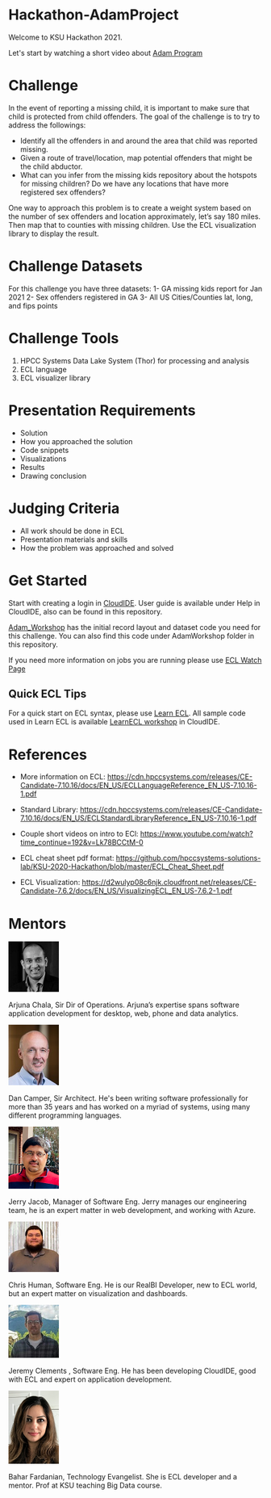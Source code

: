 # Hackathon-AdamProject

Welcome to KSU Hackathon 2021. 

Let's start by watching a short video about [Adam Program](https://www.youtube.com/watch?v=j4XeZyTGEtc)

# Challenge
In the event of reporting a missing child, it is important to make sure that child is protected from child offenders. The goal of the challenge is to try to address the followings:
- Identify all the offenders in and around the area that child was reported missing. 
- Given a route of travel/location, map potential offenders that might be the child abductor.
- What can you infer from the missing kids repository about the hotspots for missing children? Do we have any locations that have more registered sex offenders?


One way to approach this problem is to create a weight system based on the number of sex offenders and location approximately, let’s say 180 miles. Then map that to counties with missing children. Use the ECL visualization library to display the result.


# Challenge Datasets
For this challenge you have three datasets:
1-	GA missing kids report for Jan 2021
2-	Sex offenders registered in GA
3-	All US Cities/Counties lat, long, and fips points


# Challenge Tools

1.	HPCC Systems Data Lake System (Thor) for processing and analysis
2.	ECL language 
3.	ECL visualizer library

# Presentation Requirements
- Solution 
- How you approached the solution
- Code snippets 
- Visualizations
- Results
- Drawing conclusion


# Judging Criteria 
- All work should be done in ECL
- Presentation materials and skills 
- How the problem was approached and solved 

# Get Started 

Start with creating a login in [CloudIDE](https://ide.hpccsystems.com/).
User guide is available under Help in CloudIDE, also can be found in this repository.

[Adam_Workshop](https://ide.hpccsystems.com/workspaces/share/02a3de01-58ae-4239-ac42-909d4628fee6) has the initial record layout and dataset code you need for this challenge. You can also find this code under AdamWorkshop folder in this repository.

If you need more information on jobs you are running please use [ECL Watch Page](http://40.76.26.67:8010)

## Quick ECL Tips

For a quick start on ECL syntax, please use [Learn ECL](https://hpccsystems-solutions-lab.github.io/). All sample code used in Learn ECL is available [LearnECL workshop](https://ide.hpccsystems.com/workspaces/share/291d17d9-e5cb-4fac-83c2-ac5997c28a31) in CloudIDE.

# References
- More information on ECL:
  https://cdn.hpccsystems.com/releases/CE-Candidate-7.10.16/docs/EN_US/ECLLanguageReference_EN_US-7.10.16-1.pdf

- Standard Library:
  https://cdn.hpccsystems.com/releases/CE-Candidate-7.10.16/docs/EN_US/ECLStandardLibraryReference_EN_US-7.10.16-1.pdf

- Couple short videos on intro to ECl:
  https://www.youtube.com/watch?time_continue=192&v=Lk78BCCtM-0

- ECL cheat sheet pdf format:
  https://github.com/hpccsystems-solutions-lab/KSU-2020-Hackathon/blob/master/ECL_Cheat_Sheet.pdf

- ECL Visualization:
  https://d2wulyp08c6njk.cloudfront.net/releases/CE-Candidate-7.6.2/docs/EN_US/VisualizingECL_EN_US-7.6.2-1.pdf


# Mentors

![Arjuna Chala](./Images/ArjunaChala.jpg)
<p>Arjuna Chala, Sir Dir of Operations. Arjuna’s expertise spans software application development for desktop, web, phone and data analytics.</p>


![Dan Camper](./Images/DanCamp.jpg)

<p>Dan Camper, Sir Architect. He's been writing software professionally for more than 35 years and has worked on a myriad of systems, using many different programming languages.</p>


![Jerry](./Images/Jerry.png)
<p>Jerry Jacob, Manager of Software Eng. Jerry manages our engineering team, he is an expert matter in web development, and working with Azure.</p>



![Chris](./Images/chris.jpg)
<p>Chris Human, Software Eng. He is our RealBI Developer, new to ECL world, but an expert matter on visualization and dashboards.</p>


![Jeremy](./Images/jeremy.jpg)
<p>Jeremy Clements , Software Eng. He has been developing CloudIDE, good with ECL and expert on application development.</p>


![Bahar Fardanian](./Images/Bahar.png)
<p>Bahar Fardanian, Technology Evangelist. She is ECL developer and a mentor. Prof at KSU teaching Big Data course.</p>
